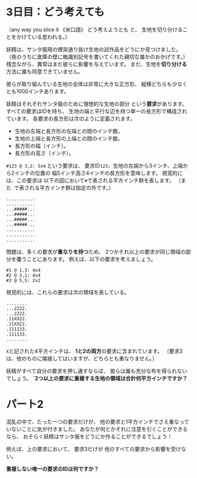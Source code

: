 # 3日目：どう考えても #

（any way you slice it 《米口語》 どう考えようとも と、
生地を切り分けることをかけている思われる。）

妖精は、サンタ服用の煙突通り抜け生地の試作品をどうにか見つけました。
（夜のうちに倉庫の壁に箱識別記号を書いてくれた親切な誰かのおかげです。）
残念ながら、異常はまだ彼らに影響を与えています。
まだ、生地を**切り分ける**方法に誰も同意できていません。

彼らが取り組んでいる生地の全体は非常に大きな正方形、
縦横どちらも少なくとも1000インチあります。

妖精はそれぞれサンタ服のために理想的な生地の部分
という**要求**があります。
すべての要求はIDを持ち、
生地の端と平行な辺を持つ単一の長方形で構成されています。
各要求の長方形は次のように定義されます。

- 生地の左端と長方形の左端との間のインチ数。
- 生地の上端と長方形の上端との間のインチ数。
- 長方形の幅（インチ）。
- 長方形の高さ（インチ）。

`#123 @ 3,2: 5x4` という要求は、
要求ID`123`、生地の左端から3インチ、上端から2インチの位置の
幅5インチ高さ4インチの長方形を意味します。
視覚的には、この要求は
以下の図において`#`で表される平方インチ群を表します。
（また`.`で表される平方インチ群は指定の外です。）

~~~
...........
...........
...#####...
...#####...
...#####...
...#####...
...........
...........
...........
~~~

問題は、多くの要求が**重なりを持つ**ため、
2つかそれ以上の要求が同じ領域の部分を覆うことにあります。
例えば、以下の要求を考えましょう。

~~~
#1 @ 1,3: 4x4
#2 @ 3,1: 4x4
#3 @ 5,5: 2x2
~~~

視覚的には、これらの要求は次の領域を表している。

~~~
........
...2222.
...2222.
.11XX22.
.11XX22.
.111133.
.111133.
........
~~~

`X`と記された4平方インチは、
**1と2の両方**の要求に含まれています。
（要求3は、他のものに隣接してはいますが、どちらとも重なりません。）

妖精がすべて自分の要求を押し通すならば、
彼らは誰も充分な布を得られないでしょう。
**`2つ以上の要求に重複する生地の領域は合計何平方インチですか？**

# パート2 #

混乱の中で、たった一つの要求だけが、
他の要求と1平方インチでさえ重なっていないことに気が付きました。
あなたが何とかそれに注意を引くことができるなら、
おそらく妖精はサンタ服をどうにか作ることができるでしょう！

例えば、上の要求において、
要求3だけが
他のすべての要求から影響を受けない。

**重複しない唯一の要求のIDは何ですか？**
